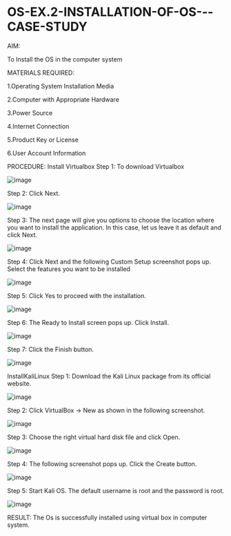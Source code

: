# OS-EX.2-INSTALLATION-OF-OS---CASE-STUDY

AIM:

To Install the OS in the computer system

MATERIALS REQUIRED:

1.Operating System Installation Media

2.Computer with Appropriate Hardware

3.Power Source

4.Internet Connection

5.Product Key or License

6.User Account Information

PROCEDURE: Install Virtualbox Step 1: To download Virtualbox

![image](https://github.com/25tharunkumar/OS-EX.2-INSTALLATION-OF-OS---CASE-STUDY/assets/123470785/8e500573-d228-4ab1-86be-983b2b91ee20)


Step 2: Click Next.

![image](https://github.com/25tharunkumar/OS-EX.2-INSTALLATION-OF-OS---CASE-STUDY/assets/123470785/f8c97339-31dc-4e32-8f6e-c17ebd396805)


Step 3: The next page will give you options to choose the location where you want to install the application. In this case, let us leave it as default and click Next.

![image](https://github.com/25tharunkumar/OS-EX.2-INSTALLATION-OF-OS---CASE-STUDY/assets/123470785/03b54554-ff5b-4f5f-8063-c3c82b0fed6e)


Step 4: Click Next and the following Custom Setup screenshot pops up. Select the features you want to be installed

![image](https://github.com/25tharunkumar/OS-EX.2-INSTALLATION-OF-OS---CASE-STUDY/assets/123470785/70ae4b02-8f0d-4000-9c8c-c04b5a95a17f)


Step 5: Click Yes to proceed with the installation.

![image](https://github.com/25tharunkumar/OS-EX.2-INSTALLATION-OF-OS---CASE-STUDY/assets/123470785/4f25c486-a743-4845-af79-12670e97bcd9)


Step 6: The Ready to Install screen pops up. Click Install.

![image](https://github.com/25tharunkumar/OS-EX.2-INSTALLATION-OF-OS---CASE-STUDY/assets/123470785/02a6ec6d-7f62-4a35-9e81-3079362c8502)


Step 7: Click the Finish button.

![image](https://github.com/25tharunkumar/OS-EX.2-INSTALLATION-OF-OS---CASE-STUDY/assets/123470785/d30938b0-432a-41ff-86f8-b267269a1ee1)


InstallKaliLinux Step 1: Download the Kali Linux package from its official website.

![image](https://github.com/25tharunkumar/OS-EX.2-INSTALLATION-OF-OS---CASE-STUDY/assets/123470785/7b90321e-091b-483a-af56-6b21308b2dda)


Step 2: Click VirtualBox -> New as shown in the following screenshot.

![image](https://github.com/25tharunkumar/OS-EX.2-INSTALLATION-OF-OS---CASE-STUDY/assets/123470785/08ad8542-748b-4498-9b78-f93524d209f3)


Step 3: Choose the right virtual hard disk file and click Open.

![image](https://github.com/25tharunkumar/OS-EX.2-INSTALLATION-OF-OS---CASE-STUDY/assets/123470785/5a4feb00-0eb2-437c-81cd-b4db1ef11410)


Step 4: The following screenshot pops up. Click the Create button.

![image](https://github.com/25tharunkumar/OS-EX.2-INSTALLATION-OF-OS---CASE-STUDY/assets/123470785/11fc56a7-e482-4127-a4b2-52fb01106769)


Step 5: Start Kali OS. The default username is root and the password is root.

![image](https://github.com/25tharunkumar/OS-EX.2-INSTALLATION-OF-OS---CASE-STUDY/assets/123470785/792f4cdf-81b3-4bc9-adc2-6cfdfa769475)


RESULT: The Os is successfully installed using virtual box in computer system.
